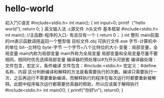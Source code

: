 # hello-world
初入门C语言
#include<stdio.h>
int main();
{
 int input=0;
 printf（"hello world");
 return 0;
 }
 英文输入法
.c源文件
.h头文件
基本框架
#include<stdio.h>
int main();
//主函数-程序的入口- 有且仅有一个
{
 return 0；
}
int 整形
main前面的int表示函数调用返回一个整型值
目标文件.obj
可执行文件.exe
字节-计算机中的单位
bit--比特位
byte-字节
一个字节=八个比特位的大小
变量：局部变量，全局变量
main内称为局部变量
main外称为全局变量
局部变量和全局变量尽量不要相同，相同时优先选择局部变量
编译器的预处理以#为开头可嵌套
编译器处理：文件包含，宏定义，条件编译
文件包含：#include.<stdio.h>
宏定义：#define.名称，内容
区分判断编译和解释的方法是看需要执行的次数。编译只需要执行一次，之后再运行不需要重新编译。而解释执行的程序在每次运行时都要重新被解释。此题中程序每次运行都需要仿真器的帮助，所以应该属于解释执行
#include<stdio.h>
int
main0();
{
printf("你好\n");
return0;
}
